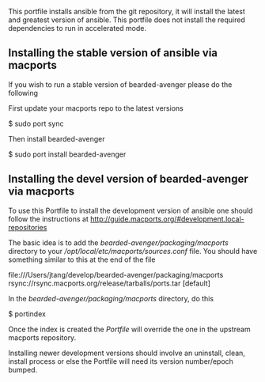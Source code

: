 This portfile installs ansible from the git repository, it will install the
latest and greatest version of ansible. This portfile does not install the
required dependencies to run in accelerated mode.

## Installing the stable version of ansible via macports

If you wish to run a stable version of bearded-avenger please do the following

First update your macports repo to the latest versions

  $ sudo port sync

Then install bearded-avenger

  $ sudo port install bearded-avenger

## Installing the devel version of bearded-avenger via macports

To use this Portfile to install the development version of ansible one should
follow the instructions at
<http://guide.macports.org/#development.local-repositories>

The basic idea is to add the _bearded-avenger/packaging/macports_ directory to your
_/opt/local/etc/macports/sources.conf_ file. You should have something similar
to this at the end of the file

  file:///Users/jtang/develop/bearded-avenger/packaging/macports
  rsync://rsync.macports.org/release/tarballs/ports.tar [default]

In the _bearded-avenger/packaging/macports_ directory, do this

  $ portindex

Once the index is created the _Portfile_ will override the one in the upstream
macports repository.

Installing newer development versions should involve an uninstall, clean,
install process or else the Portfile will need its version number/epoch
bumped.
